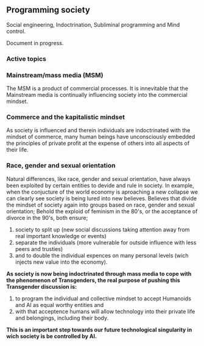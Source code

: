 ## Programming society

Social engineering, Indoctrination, Subliminal programming and Mind control.

Document in progress.


### Active topics 


### Mainstream/mass media (MSM)

The MSM is a product of commercial processes. 
It is innevitable that the Mainstream media is continually influencing society into the commercial mindset. 


### Commerce and the kapitalistic mindset

As society is influenced and therein individuals are indoctrinated with the mindset of commerce, many human beings have unconsciously embedded the principles of private profit at the expense of others into all aspects of their life. 

### Race, gender and sexual orientation
 
Natural differences, like race, gender and sexual orientation, have always been exploited by certain entities to devide and rule in society. 
In example, when the conjucture of the world economy is aproaching a new collapse we can clearly see society is being lured into new believes.
Believes that divide the mindset of society again into groups based on race, gender and sexual orientation; 
Behold the exploid of feminism in the 80's, or the acceptance of divorce in the 90's, both ensure;

1. society to split up (new social discussions taking attention away from real important knowledge or events)
2. separate the individuals (more vulnerable for outside influence with less peers and trusties) 
3. and to double the individual expences on many personal levels (wich injects new value into the economy).


**As society is now being indoctrinated through mass media to cope with the phenomenon of Transgenders, the real purpose of pushing this Transgender discussion is:**
1. to program the individual and collective mindset to accept Humanoids and AI as equal worthy entities and 
2. with that acceptence humans will allow technology into their private life and belongings, including their body.

**This is an important step towards our future technological singularity in wich society is be controlled by AI.**
